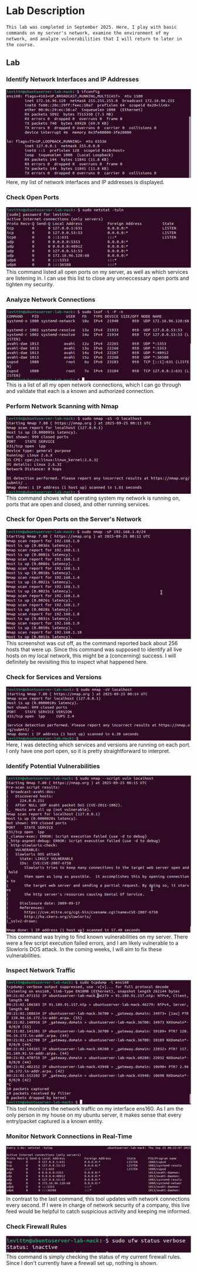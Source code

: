 # Lab Description

    This lab was completed in September 2025. Here, I play with basic commands on my server's network, examine the environment of my network, and analyze vulnerabilities that I will return to later in the course.

## Lab

### Identify Network Interfaces and IP Addresses
![ifConfig command](Screenshots/ifConfig.png)
    Here, my list of network interfaces and IP addresses is displayed. 

### Check Open Ports
![netstat -tuln command](Screenshots/tuln.png)
    This command listed all open ports on my server, as well as which services are listening in. I can use this list to close any unneccessary open ports and tighten my security. 

### Analyze Network Connections
![lsof -i -P -n command](Screenshots/lsof.png)
    This is a list of all my open network connections, which I can go through and validate that each is a known and authorized connection.

### Perform Network Scanning with Nmap
![nmap -sS -O localhost command](Screenshots/networkscan.png)
    This command shows what operating system my network is running on, ports that are open and closed, and other running services.

### Check for Open Ports on the Server's Network
![nmap -sP command](Screenshots/openport.png)
    This screenshot was cut off, as the command reported back about 256 hosts that were up. Since this command was supposed to identify all live hosts on my local network, this might be a (concerning) success. I will definitely be revisiting this to inspect what happened here.

### Check for Services and Versions
![nmap -sV command](Screenshots/servicesversions.png)
    Here, I was detecting which services and versions are running on each port. I only have one port open, so it is pretty straightforward to interpret.

### Identify Potential Vulnerabilities
![--script vuln localhost command](Screenshots/vulnerabilities.png)
    This command was trying to find known vulnerabilities on my server. There were a few script execution failed errors, and I am likely vulnerable to a Slowloris DOS attack. In the coming weeks, I will aim to fix these vulnerabilities.

### Inspect Network Traffic
![tcpdump -i command](Screenshots/tcpdump.png)
    This tool monitors the network traffic on my interface ens160. As I am the only person in my house on my ubuntu server, it makes sense that every entry/packet captured is a known entity.

### Monitor Network Connections in Real-Time
![sudo watch -n 1 netstat -tulnp command](Screenshots/monitor.png)
    In contrast to the last command, this tool updates with network connections every second. If I were in charge of network security of a company, this live feed would be helpful to catch suspicious activity and keeping me informed.

### Check Firewall Rules
![sudo ufw status verbose command](Screenshots/firewall.png)
    This command is simply checking the status of my current firewall rules. Since I don't currently have a firewall set up, nothing is shown.